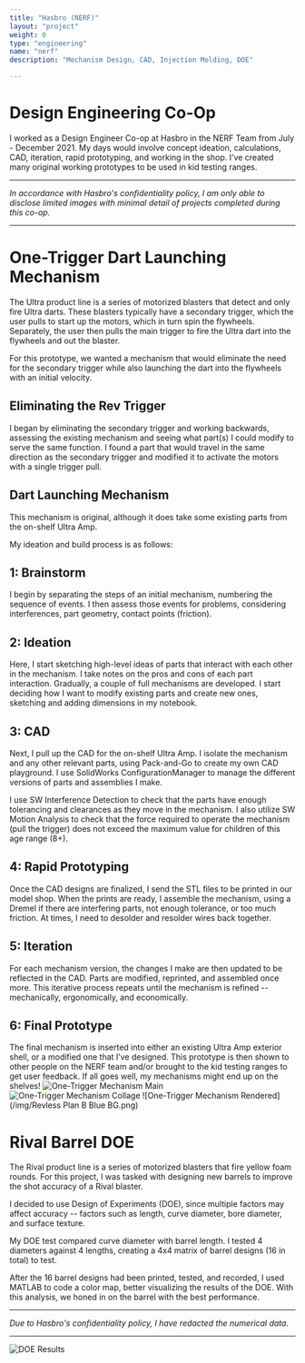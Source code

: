 ```yaml
---
title: "Hasbro (NERF)"
layout: "project"
weight: 0
type: "engineering"
name: "nerf"
description: "Mechanism Design, CAD, Injection Molding, DOE"

---
```


# Design Engineering Co-Op

I worked as a Design Engineer Co-op at Hasbro in the NERF Team from July - December 2021. My days would involve concept ideation, calculations, CAD, iteration, rapid prototyping, and working in the shop. I’ve created many original working prototypes to be used in kid testing ranges.  

---

_In accordance with Hasbro's confidentiality policy, I am only able to disclose limited images with minimal detail of projects completed during this co-op._

---

# One-Trigger Dart Launching Mechanism

The Ultra product line is a series of motorized blasters that detect and only fire Ultra darts. These blasters typically have a secondary trigger, which the user pulls to start up the motors, which in turn spin the flywheels. Separately, the user then pulls the main trigger to fire the Ultra dart into the flywheels and out the blaster.

For this prototype, we wanted a mechanism that would eliminate the need for the secondary trigger while also launching the dart into the flywheels with an initial velocity.

## Eliminating the Rev Trigger
I began by eliminating the secondary trigger and working backwards, assessing the existing mechanism and seeing what part(s) I could modify to serve the same function. I found a part that would travel in the same direction as the secondary trigger and modified it to activate the motors with a single trigger pull.

## Dart Launching Mechanism
This mechanism is original, although it does take some existing parts from the on-shelf Ultra Amp.

My ideation and build process is as follows:

## **1:** Brainstorm
I begin by separating the steps of an initial mechanism, numbering the sequence of events. I then assess those events for problems, considering interferences, part geometry, contact points (friction).

## **2:** Ideation
Here, I start sketching high-level ideas of parts that interact with each other in the mechanism. I take notes on the pros and cons of each part interaction. Gradually, a couple of full mechanisms are developed.
I start deciding how I want to modify existing parts and create new ones, sketching and adding dimensions in my notebook.

## **3:** CAD
Next, I pull up the CAD for the on-shelf Ultra Amp. I isolate the mechanism and any other relevant parts, using Pack-and-Go to create my own CAD playground. I use SolidWorks ConfigurationManager to manage the different versions of parts and assemblies I make.

I use SW Interference Detection to check that the parts have enough tolerancing and clearances as they move in the mechanism. I also utilize SW Motion Analysis to check that the force required to operate the mechanism (pull the trigger) does not exceed the maximum value for children of this age range (8+).

## **4:** Rapid Prototyping
Once the CAD designs are finalized, I send the STL files to be printed in our model shop. When the prints are ready, I assemble the mechanism, using a Dremel if there are interfering parts, not enough tolerance, or too much friction. At times, I need to desolder and resolder wires back together.

## **5:** Iteration
For each mechanism version, the changes I make are then updated to be reflected in the CAD. Parts are modified, reprinted, and assembled once more. This iterative process repeats until the mechanism is refined -- mechanically, ergonomically, and economically.

## **6:** Final Prototype
The final mechanism is inserted into either an existing Ultra Amp exterior shell, or a modified one that I’ve designed. This prototype is then shown to other people on the NERF team and/or brought to the kid testing ranges to get user feedback.
If all goes well, my mechanisms might end up on the shelves!
![One-Trigger Mechanism Main](/img/nerf_planB_main.jpg)
![One-Trigger Mechanism Collage](/img/nerf_planB_collage.PNG)
![One-Trigger Mechanism Rendered](/img/Revless Plan B Blue BG.png)

# Rival Barrel DOE

The Rival product line is a series of motorized blasters that fire yellow foam rounds. For this project, I was tasked with designing new barrels to improve the shot accuracy of a Rival blaster.

I decided to use Design of Experiments (DOE), since multiple factors may affect accuracy -- factors such as length, curve diameter, bore diameter, and surface texture.

My DOE test compared curve diameter with barrel length. I tested 4 diameters against 4 lengths, creating a 4x4 matrix of barrel designs (16 in total) to test.

After the 16 barrel designs had been printed, tested, and recorded, I used MATLAB to code a color map, better visualizing the results of the DOE. With this analysis, we honed in on the barrel with the best performance.

---

_Due to Hasbro's confidentiality policy, I have redacted the numerical data._

---

![DOE Results](/img/DOE_censored.png)
